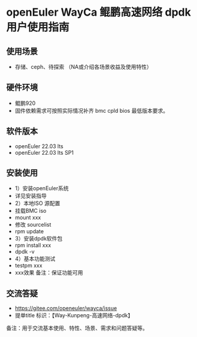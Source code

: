 
# openEuler WayCa 鲲鹏高速网络 dpdk用户使用指南

## 使用场景

- 存储、ceph、待探索 （NA或介绍各场景收益及使用特性）

## 硬件环境
- 鲲鹏920
- 固件依赖需求可按照实际情况补齐 bmc cpld bios 最低版本要求。

## 软件版本

- openEuler 22.03 lts
- openEuler 22.03 lts SP1

## 安装使用

- 1）安装openEuler系统
- 详见安装指导
- 2）本地ISO 源配置
- 挂载BMC iso
- mount xxx
- 修改 sourcelist
- rpm update
- 3）安装dpdk软件包
- rpm install xxx
- dpdk -v
- 4）基本功能测试
- testpm xxx
- xxx效果
备注：保证功能可用

## 交流答疑

- https://gitee.com/openeuler/wayca/issue
- 提单title 标识：【Way-Kunpeng-高速网络-dpdk】

备注：用于交流基本使用、特性、场景、需求和问题答疑等。